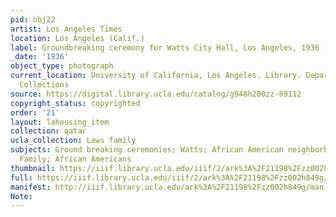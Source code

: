 ```yaml
---
pid: obj22
artist: Los Angeles Times
location: Los Angeles (Calif.)
label: Groundbreaking ceremony for Watts City Hall, Los Angeles, 1936
_date: '1936'
object_type: photograph
current_location: University of California, Los Angeles. Library. Department of Special
  Collections
source: https://digital.library.ucla.edu/catalog/g948h200zz-89112
copyright_status: copyrighted
order: '21'
layout: lahousing_item
collection: qatar
ucla_collection: Laws family
subjects: Ground breaking ceremonies; Watts; African American neighborhoods; Laws
  Family; African Americans
thumbnail: https://iiif.library.ucla.edu/iiif/2/ark%3A%2F21198%2Fzz002h849g/full/250,/0/default.jpg
full: https://iiif.library.ucla.edu/iiif/2/ark%3A%2F21198%2Fzz002h849g/full/full/0/default.jpg
manifest: http://iiif.library.ucla.edu/ark%3A%2F21198%2Fzz002h849g/manifest
Note: 
---
```

